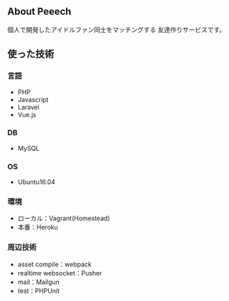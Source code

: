 
## About Peeech

個人で開発したアイドルファン同士をマッチングする
友達作りサービスです。

## 使った技術
<h3>言語</h3>
<ul>
<li>PHP</li>
<li>Javascript</li>
<li>Laravel</li>
<li>Vue.js</li>
</ul>

<h3>DB</h3>
<ul>
<li>MySQL</li>
</ul>

<h3>OS</h3>
<ul>
<li>Ubuntu16.04</li>
</ul>

<h3>環境</h3>
<ul>
<li>ローカル：Vagrant(Homestead)</li>
<li>本番：Heroku</li>
</ul>

<h3>周辺技術</h3>
<ul>
<li>asset compile：webpack</li>
<li>realtime websocket：Pusher</li>
<li>mail：Mailgun</li>
<li>test：PHPUnit</li>
</ul>
